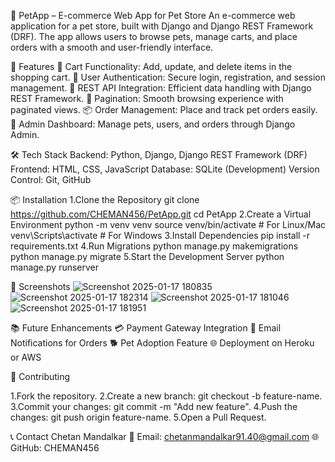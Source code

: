 🐾 PetApp – E-commerce Web App for Pet Store
An e-commerce web application for a pet store, built with Django and Django REST Framework (DRF). The app allows users to browse pets, manage carts, and place orders with a smooth and user-friendly interface.

🚀 Features
🛒 Cart Functionality: Add, update, and delete items in the shopping cart.
🔐 User Authentication: Secure login, registration, and session management.
🔄 REST API Integration: Efficient data handling with Django REST Framework.
📄 Pagination: Smooth browsing experience with paginated views.
📦 Order Management: Place and track pet orders easily.
📂 Admin Dashboard: Manage pets, users, and orders through Django Admin.

🛠️ Tech Stack
Backend: Python, Django, Django REST Framework (DRF)
Frontend: HTML, CSS, JavaScript
Database: SQLite (Development)
Version Control: Git, GitHub

📦 Installation
1.Clone the Repository
git clone https://github.com/CHEMAN456/PetApp.git
cd PetApp
2.Create a Virtual Environment
python -m venv venv
source venv/bin/activate  # For Linux/Mac
venv\Scripts\activate     # For Windows
3.Install Dependencies
pip install -r requirements.txt
4.Run Migrations
python manage.py makemigrations
python manage.py migrate
5.Start the Development Server
python manage.py runserver

📸 Screenshots
![Screenshot 2025-01-17 180835](https://github.com/user-attachments/assets/444ceb4f-4825-4b85-aa7d-3e63d87f8234)
![Screenshot 2025-01-17 182314](https://github.com/user-attachments/assets/e2c34ef7-4470-480b-8b4f-0891a1f427df)
![Screenshot 2025-01-17 181046](https://github.com/user-attachments/assets/d8f22078-bedd-41f6-b718-c14c6c549d5e)
![Screenshot 2025-01-17 181951](https://github.com/user-attachments/assets/e9049b25-26c4-4db1-8822-a39908792f08)

📚 Future Enhancements
💳 Payment Gateway Integration
🔔 Email Notifications for Orders
🐕 Pet Adoption Feature
🌐 Deployment on Heroku or AWS

🤝 Contributing

1.Fork the repository.
2.Create a new branch: git checkout -b feature-name.
3.Commit your changes: git commit -m "Add new feature".
4.Push the changes: git push origin feature-name.
5.Open a Pull Request.

📞 Contact
Chetan Mandalkar
📧 Email: chetanmandalkar91.40@gmail.com
🌐 GitHub: CHEMAN456










